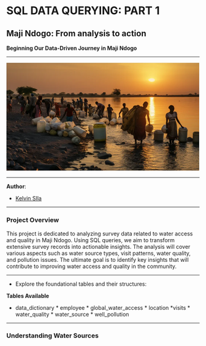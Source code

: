 # SQL DATA QUERYING: PART 1
## Maji Ndogo: From analysis to action
 **Beginning Our Data-Driven Journey in Maji Ndogo**

***
 ![Alt Text](images/Capture.PNG)
***
**Author**: 
* [Kelvin SIla](https://github.com/ksila01)
***
### Project Overview
This project is dedicated to analyzing survey data related to water access and quality in Maji Ndogo. Using SQL queries, we aim to transform extensive survey records into actionable insights. The analysis will cover various aspects such as water source types, visit patterns, water quality, and pollution issues. The ultimate goal is to identify key insights that will contribute to improving water access and quality in the community.
***

* Explore the foundational tables and their structures:

**Tables Available**
* data_dictionary * employee * global_water_access * location *visits * water_quality * water_source * well_pollution
***
### Understanding Water Sources


